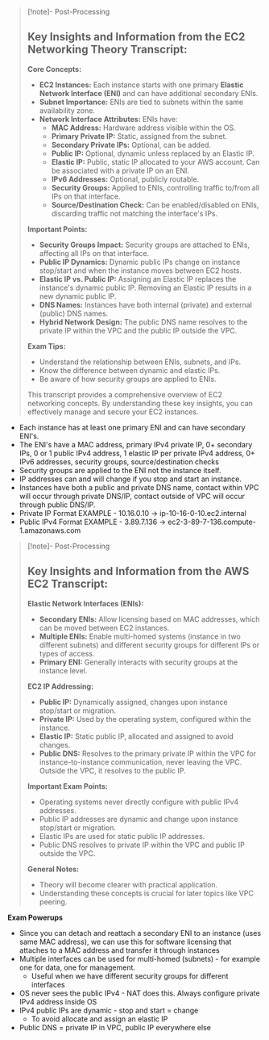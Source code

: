 
>[!note]- Post-Processing
>## Key Insights and Information from the EC2 Networking Theory Transcript:
>
>**Core Concepts:**
>
>* **EC2 Instances:**  Each instance starts with one primary **Elastic Network Interface (ENI)** and can have additional secondary ENIs.
>* **Subnet Importance:**  ENIs are tied to subnets within the same availability zone.
>* **Network Interface Attributes:** ENIs have:
>    * **MAC Address:**  Hardware address visible within the OS.
>    * **Primary Private IP:** Static, assigned from the subnet.
>    * **Secondary Private IPs:**  Optional, can be added.
>    * **Public IP:** Optional, dynamic unless replaced by an Elastic IP.
>    * **Elastic IP:**  Public, static IP allocated to your AWS account. Can be associated with a private IP on an ENI.
>    * **IPv6 Addresses:**  Optional, publicly routable.
>    * **Security Groups:**  Applied to ENIs, controlling traffic to/from all IPs on that interface.
>    * **Source/Destination Check:**  Can be enabled/disabled on ENIs, discarding traffic not matching the interface's IPs.
>
>**Important Points:**
>
>* **Security Groups Impact:** Security groups are attached to ENIs, affecting all IPs on that interface.
>* **Public IP Dynamics:** Dynamic public IPs change on instance stop/start and when the instance moves between EC2 hosts.
>* **Elastic IP vs. Public IP:** Assigning an Elastic IP replaces the instance's dynamic public IP. Removing an Elastic IP results in a new dynamic public IP.
>* **DNS Names:** Instances have both internal (private) and external (public) DNS names.
>* **Hybrid Network Design:**  The public DNS name resolves to the private IP within the VPC and the public IP outside the VPC.
>
>**Exam Tips:**
>
>* Understand the relationship between ENIs, subnets, and IPs.
>* Know the difference between dynamic and elastic IPs.
>* Be aware of how security groups are applied to ENIs.
>
>
>This transcript provides a comprehensive overview of EC2 networking concepts. By understanding these key insights, you can effectively manage and secure your EC2 instances.
>

- Each instance has at least one primary ENI and can have secondary ENI's.
- The ENI's have a MAC address, primary IPv4 private IP, 0+ secondary IPs, 0 or 1 public IPv4 address, 1 elastic IP per private IPv4 address, 0+ IPv6 addresses, security groups, source/destination checks
- Security groups are applied to the ENI not the instance itself.
- IP addresses can and will change if you stop and start an instance.
- Instances have both a public and private DNS name, contact within VPC will occur through private DNS/IP, contact outside of VPC will occur through public DNS/IP.
- Private IP Format EXAMPLE - 10.16.0.10 -> ip-10-16-0-10.ec2.internal
- Public IPv4 Format EXAMPLE - 3.89.7.136 -> ec2-3-89-7-136.compute-1.amazonaws.com

>[!note]- Post-Processing
>## Key Insights and Information from the AWS EC2 Transcript:
>
>**Elastic Network Interfaces (ENIs):**
>
>* **Secondary ENIs:**  Allow licensing based on MAC addresses, which can be moved between EC2 instances.
>* **Multiple ENIs:** Enable multi-homed systems (instance in two different subnets) and different security groups for different IPs or types of access.
>* **Primary ENI:**  Generally interacts with security groups at the instance level.
>
>**EC2 IP Addressing:**
>
>* **Public IP:** Dynamically assigned, changes upon instance stop/start or migration.
>* **Private IP:**  Used by the operating system, configured within the instance.
>* **Elastic IP:**  Static public IP, allocated and assigned to avoid changes.
>* **Public DNS:** Resolves to the primary private IP within the VPC for instance-to-instance communication, never leaving the VPC. Outside the VPC, it resolves to the public IP.
>
>**Important Exam Points:**
>
>* Operating systems never directly configure with public IPv4 addresses.
>* Public IP addresses are dynamic and change upon instance stop/start or migration.
>* Elastic IPs are used for static public IP addresses.
>* Public DNS resolves to private IP within the VPC and public IP outside the VPC.
>
>**General Notes:**
>
>* Theory will become clearer with practical application.
>* Understanding these concepts is crucial for later topics like VPC peering.
>
>
>

**Exam Powerups**
- Since you can detach and reattach a secondary ENI to an instance (uses same MAC address), we can use this for software licensing that attaches to a MAC address and transfer it through instances
- Multiple interfaces can be used for multi-homed (subnets) - for example one for data, one for management.
	- Useful when we have different security groups for different interfaces
- OS never sees the public IPv4 - NAT does this. Always configure private IPv4 address inside OS
- IPv4 public IPs are dynamic - stop and start = change
	- To avoid allocate and assign an elastic IP
- Public DNS = private IP in VPC, public IP everywhere else

